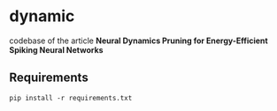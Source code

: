 # dynamic
codebase of the article **Neural Dynamics Pruning for Energy-Efficient Spiking Neural Networks**

## Requirements
````
pip install -r requirements.txt
````
